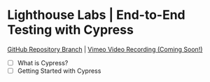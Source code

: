 # Lighthouse Labs | End-to-End Testing with Cypress

[GitHub Repository Branch](https://github.com/WarrenUhrich/lighthouse-labs-end-to-end-testing-with-cypress/tree/2023.03.16-web-flex-day-17oct2022) | [Vimeo Video Recording (Coming Soon!)](#coming-soon)

* [ ] What is Cypress?
* [ ] Getting Started with Cypress
